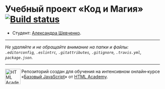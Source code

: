 # Учебный проект «Код и Магия» [![Build status][travis-image]][travis-url]

* Студент: [Александра Шевченко](https://up.htmlacademy.ru/javascript/12/user/193003).

---

_Не удаляйте и не обращайте внимание на папки и файлы:_<br>
_`.editorconfig`, `.eslintrc`, `.gitattributes`, `.gitignore`, `.travis.yml`, `package.json`._

---

<a href="https://htmlacademy.ru/intensive/javascript"><img align="left" width="50" height="50" title="HTML Academy" src="https://up.htmlacademy.ru/static/img/intensive/javascript/logo-for-github.svg"></a>

Репозиторий создан для обучения на интенсивном онлайн‑курсе «[Базовый JavaScript](https://htmlacademy.ru/intensive/javascript)» от [HTML Academy](https://htmlacademy.ru).

[travis-image]: https://travis-ci.org/htmlacademy-javascript/193003-code-and-magick.svg?branch=master
[travis-url]: https://travis-ci.org/htmlacademy-javascript/193003-code-and-magick
